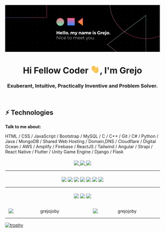<img src="./grejojoby.png" width="900">
<h1 align="center">Hi Fellow Coder <img  src="https://raw.githubusercontent.com/ABSphreak/ABSphreak/master/gifs/Hi.gif" width="30px">, I'm Grejo</h1>
<h3 align="center">Exuberant, Intuitive, Practically Inventive and Problem Solver.</h3>
<br>

## ⚡ Technologies

**Talk to me about:**

HTML / CSS / JavaScript / Bootstrap / MySQL / C / C++ / Git / C# / Python / Java / MongoDB / Shared Web Hosting / Domain,DNS / Cloudflare / Digital Ocean / AWS / Amplify / Firebase / ReactJS / Tailwind / Angular / Strapi / React Native / Flutter / Unity Game Engine / Django / Flask



<p align=center style="margin-top: 20px;margin-bottom: 10px">
  <a href="https://github.com/Terabyte17">
    <img src="https://visitor-badge.glitch.me/badge?page_id=grejojoby.grejojoby">
  </a>
 
  <a href="https://github.com/grejojoby?tab=repositories">
    <img src="https://badges.pufler.dev/repos/grejojoby?style=flat-square&color=black&logo=github">
    <a href="https://github.com/grejojoby"><img src="https://img.shields.io/github/followers/grejojoby?style=social"></a>
  </a>
</p>

<hr>
<p align="center" style="margin-top: 20px;margin-bottom: 10px">
<img src="https://img.shields.io/badge/html5%20-%23E34F26.svg?&style=for-the-badge&logo=html5&logoColor=white"/> <img src="https://img.shields.io/badge/css3%20-%231572B6.svg?&style=for-the-badge&logo=css3&logoColor=white"/> <img src="https://img.shields.io/badge/javascript%20-%23323330.svg?&style=for-the-badge&logo=javascript&logoColor=%23F7DF1E"/> <img src="https://img.shields.io/badge/python%20-%2314354C.svg?&style=for-the-badge&logo=python&logoColor=white"/> <img src="https://img.shields.io/badge/c++%20-%2300599C.svg?&style=for-the-badge&logo=c%2B%2B&ogoColor=white"/> <img src="https://img.shields.io/badge/git%20-%23F05033.svg?&style=for-the-badge&logo=git&logoColor=white"/> <img src="https://img.shields.io/badge/github%20-%23121011.svg?&style=for-the-badge&logo=github&logoColor=white"/>
</p>
<hr>
<p align="center" style="margin-top: 20px;margin-bottom: 30px"><a href="https://twitter.com/grejo00"><img src="https://img.shields.io/badge/twitter-%231DA1F2.svg?&style=for-the-badge&logo=twitter&logoColor=white" height=25></a> <a href="https://www.linkedin.com/in/grejojoby"><img src="https://img.shields.io/badge/linkedin-%230077B5.svg?&style=for-the-badge&logo=linkedin&logoColor=white" height=25></a> <a href="https://www.instagram.com/grejojoby/"><img src="https://img.shields.io/badge/instagram-%23E4405F.svg?&style=for-the-badge&logo=instagram&logoColor=white" height=25></a> 
</p>

<p align="center" style="display: flex;justify-content: space-around;">
<img align="center" width="50%" src="https://github-readme-stats.vercel.app/api?username=grejojoby&hide=["issues"]&show_icons=true" alt="grejojoby" />
<img align="center" width="41%" src="https://github-readme-stats.vercel.app/api/top-langs?username=grejojoby&show_icons=true&locale=en&layout=compact" alt="grejojoby" />
</p>

<hr>

[![trophy](https://github-profile-trophy.vercel.app/?username=grejojoby&theme=juicyfresh&no-frame=true)](https://github.com/ryo-ma/github-profile-trophy)


